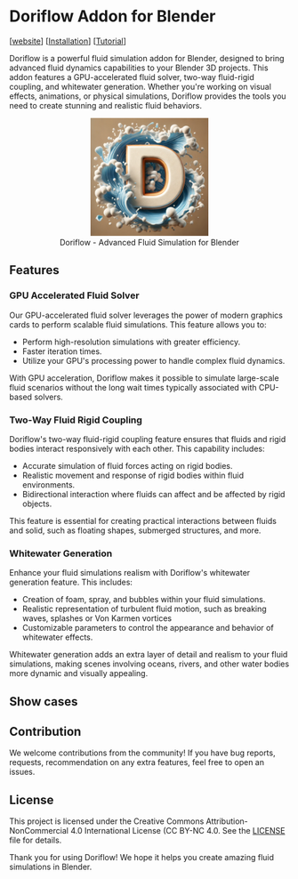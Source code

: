 # Doriflow Addon for Blender
[[website](https://doriflow.com)] [[Installation](https://doriflow.com/installation)] [[Tutorial](https://doriflow.com/tutorial)]

Doriflow is a powerful fluid simulation addon for Blender, designed to bring advanced fluid dynamics capabilities to your Blender 3D projects. This addon features a GPU-accelerated fluid solver, two-way fluid-rigid coupling, and whitewater generation. Whether you're working on visual effects, animations, or physical simulations, Doriflow provides the tools you need to create stunning and realistic fluid behaviors.

<figure align="center">
  <img src="./doriflow_logo.png" alt="Doriflow Logo" width="50%">
  <figcaption>Doriflow - Advanced Fluid Simulation for Blender</figcaption>
</figure>

## Features

### GPU Accelerated Fluid Solver
Our GPU-accelerated fluid solver leverages the power of modern graphics cards to perform scalable fluid simulations. This feature allows you to:

- Perform high-resolution simulations with greater efficiency.
- Faster iteration times.
- Utilize your GPU's processing power to handle complex fluid dynamics.

With GPU acceleration, Doriflow makes it possible to simulate large-scale fluid scenarios without the long wait times typically associated with CPU-based solvers.

### Two-Way Fluid Rigid Coupling
Doriflow's two-way fluid-rigid coupling feature ensures that fluids and rigid bodies interact responsively with each other. This capability includes:

- Accurate simulation of fluid forces acting on rigid bodies.
- Realistic movement and response of rigid bodies within fluid environments.
- Bidirectional interaction where fluids can affect and be affected by rigid objects.

This feature is essential for creating practical interactions between fluids and solid, such as floating shapes, submerged structures, and more.

### Whitewater Generation
Enhance your fluid simulations realism with Doriflow's whitewater generation feature. This includes:

- Creation of foam, spray, and bubbles within your fluid simulations.
- Realistic representation of turbulent fluid motion, such as breaking waves, splashes or Von Karmen vortices
- Customizable parameters to control the appearance and behavior of whitewater effects.

Whitewater generation adds an extra layer of detail and realism to your fluid simulations, making scenes involving oceans, rivers, and other water bodies more dynamic and visually appealing.

## Show cases

## Contribution
We welcome contributions from the community! If you have bug reports, requests, recommendation on any extra features, feel free to open an issues.

## License
This project is licensed under the Creative Commons Attribution-NonCommercial 4.0 International License (CC BY-NC 4.0. See the [LICENSE](https://github.com/your-repo/LICENSE) file for details.

Thank you for using Doriflow! We hope it helps you create amazing fluid simulations in Blender.
